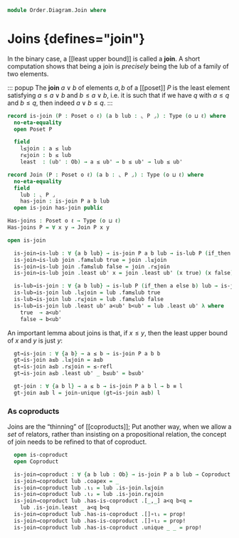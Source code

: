 <!--
```agda
open import Cat.Diagram.Coproduct
open import Cat.Prelude

open import Data.Bool

open import Order.Diagram.Lub
open import Order.Base
open import Order.Cat

import Order.Reasoning
```
-->

```agda
module Order.Diagram.Join where
```

<!--
```agda
private variable
  o ℓ : Level
```
-->

# Joins {defines="join"}

In the binary case, a [[least upper bound]] is called a **join**. A
short computation shows that being a join is _precisely_ being the lub
of a family of two elements.

::: popup
The **join** $a \lor b$ of elements $a, b$ of a [[poset]] $P$ is the
least element satisfying $a \le a \lor b$ and $b \le a \lor b$, i.e. it
is such that if we have $q$ with $a \le q$ and $b \le q$, then indeed $a
\lor b \le q$.
:::

```agda
record is-join (P : Poset o ℓ) (a b lub : ⌞ P ⌟) : Type (o ⊔ ℓ) where
  no-eta-equality
  open Poset P

  field
    l≤join : a ≤ lub
    r≤join : b ≤ lub
    least  : (ub' : Ob) → a ≤ ub' → b ≤ ub' → lub ≤ ub'

record Join (P : Poset o ℓ) (a b : ⌞ P ⌟) : Type (o ⊔ ℓ) where
  no-eta-equality
  field
    lub : ⌞ P ⌟
    has-join : is-join P a b lub
  open is-join has-join public

Has-joins : Poset o ℓ → Type (o ⊔ ℓ)
Has-joins P = ∀ x y → Join P x y

open is-join
```

<!--
```agda
unquoteDecl H-Level-is-join = declare-record-hlevel 1 H-Level-is-join (quote is-join)

module _ {o ℓ} {P : Poset o ℓ} where
  open Poset P
  open is-lub
  open Lub
```
-->

```agda
  is-join→is-lub : ∀ {a b lub} → is-join P a b lub → is-lub P (if_then a else b) lub
  is-join→is-lub join .fam≤lub true = join .l≤join
  is-join→is-lub join .fam≤lub false = join .r≤join
  is-join→is-lub join .least ub' x = join .least ub' (x true) (x false)

  is-lub→is-join : ∀ {a b lub} → is-lub P (if_then a else b) lub → is-join P a b lub
  is-lub→is-join lub .l≤join = lub .fam≤lub true
  is-lub→is-join lub .r≤join = lub .fam≤lub false
  is-lub→is-join lub .least ub' a<ub' b<ub' = lub .least ub' λ where
    true  → a<ub'
    false → b<ub'
```

<!--
```agda
  join-unique
    : ∀ {a b x y}
    → is-join P a b x → is-join P a b y
    → x ≡ y
  join-unique {a} {b} {x} {y} p q =
    lub-unique (is-join→is-lub p) (is-join→is-lub q)

  Join-is-prop : ∀ {a b} → is-prop (Join P a b)
  Join-is-prop p q i .Join.lub =
    join-unique (Join.has-join p) (Join.has-join q) i
  Join-is-prop {a = a} {b = b} p q i .Join.has-join =
    is-prop→pathp {B = λ i → is-join P a b (join-unique (Join.has-join p) (Join.has-join q) i)}
      (λ i → hlevel 1)
      (Join.has-join p) (Join.has-join q) i

  instance
    H-Level-Join
      : ∀ {a b} {n}
      → H-Level (Join P a b) (suc n)
    H-Level-Join = prop-instance Join-is-prop

  Join→Lub : ∀ {a b} → Join P a b → Lub P (if_then a else b)
  Join→Lub join .Lub.lub = Join.lub join
  Join→Lub join .Lub.has-lub = is-join→is-lub (Join.has-join join)

  Lub→Join : ∀ {a b} → Lub P (if_then a else b) → Join P a b
  Lub→Join lub .Join.lub = Lub.lub lub
  Lub→Join lub .Join.has-join = is-lub→is-join (Lub.has-lub lub)

  is-join≃is-lub : ∀ {a b lub : Ob} → is-equiv (is-join→is-lub {a} {b} {lub})
  is-join≃is-lub = biimp-is-equiv! _ is-lub→is-join

  Join≃Lub : ∀ {a b} → is-equiv (Join→Lub {a} {b})
  Join≃Lub = biimp-is-equiv! _ Lub→Join
```
-->

An important lemma about joins is that, if $x \le y$, then the least
upper bound of $x$ and $y$ is just $y$:

```agda
  gt→is-join : ∀ {a b} → a ≤ b → is-join P a b b
  gt→is-join a≤b .l≤join = a≤b
  gt→is-join a≤b .r≤join = ≤-refl
  gt→is-join a≤b .least ub' _ b≤ub' = b≤ub'

  gt-join : ∀ {a b l} → a ≤ b → is-join P a b l → b ≡ l
  gt-join a≤b l = join-unique (gt→is-join a≤b) l
```

### As coproducts

Joins are the “thinning” of [[coproducts]]; Put another way, when we
allow a _set_ of relators, rather than insisting on a propositional
relation, the concept of join needs to be refined to that of coproduct.

```agda
  open is-coproduct
  open Coproduct

  is-join→coproduct : ∀ {a b lub : Ob} → is-join P a b lub → Coproduct (poset→category P) a b
  is-join→coproduct lub .coapex = _
  is-join→coproduct lub .ι₁ = lub .is-join.l≤join
  is-join→coproduct lub .ι₂ = lub .is-join.r≤join
  is-join→coproduct lub .has-is-coproduct .[_,_] a<q b<q =
    lub .is-join.least _ a<q b<q
  is-join→coproduct lub .has-is-coproduct .[]∘ι₁ = prop!
  is-join→coproduct lub .has-is-coproduct .[]∘ι₂ = prop!
  is-join→coproduct lub .has-is-coproduct .unique _ _ = prop!
```

